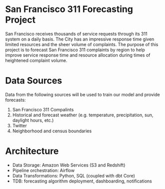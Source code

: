 # San Francisco 311 Forecasting Project 
San Francisco receives thousands of service requests through its 311 system on a daily basis. The City has an impressive response time given limited resources and the sheer volume of complaints. The purpose of this project is to forecast San Francisco 311 complaints by region to help improve service response time and resource allocation during times of heightened complaint volume.
# Data Sources
Data from the following sources will be used to train our model and provide forecasts:
1. San Francisco 311 Compalints
2. Historical and forecast weather (e.g. temperature, precipitation, sun, daylight hours, etc.)
3. Twitter
4. Neighborhood and census boundaries
# Architecture
- Data Storage: Amazon Web Services (S3 and Redshift)
- Pipeline orchestration: Airflow
- Data Transformations: Python, SQL (coupled with dbt Core)
- TDB: forecasting algorithm deployment, dashboarding, notifications
